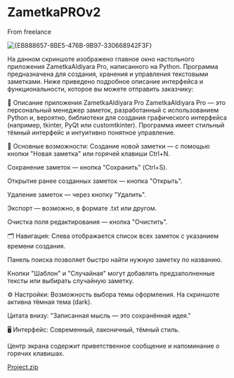 # ZametkaPROv2
From freelance


![{EB888657-8BE5-476B-9B97-330668942F3F}](https://github.com/user-attachments/assets/852b1da5-fc24-4414-b94c-f8eeb08b41f6)


На данном скриншоте изображено главное окно настольного приложения ZametkaAldiyara Pro, написанного на Python. Программа предназначена для создания, хранения и управления текстовыми заметками. Ниже приведено подробное описание интерфейса и функциональности, которое вы можете отправить заказчику:

📝 Описание приложения ZametkaAldiyara Pro
ZametkaAldiyara Pro — это персональный менеджер заметок, разработанный с использованием Python и, вероятно, библиотеки для создания графического интерфейса (например, tkinter, PyQt или customtkinter). Программа имеет стильный тёмный интерфейс и интуитивно понятное управление.

📌 Основные возможности:
Создание новой заметки — с помощью кнопки "Новая заметка" или горячей клавиши Ctrl+N.

Сохранение заметок — кнопка "Сохранить" (Ctrl+S).

Открытие ранее созданных заметок — кнопка "Открыть".

Удаление заметок — через кнопку "Удалить".

Экспорт — возможно, в формате .txt или другом.

Очистка поля редактирования — кнопка "Очистить".

🗂 Навигация:
Слева отображается список всех заметок с указанием времени создания.

Панель поиска позволяет быстро найти нужную заметку по названию.

Кнопки "Шаблон" и "Случайная" могут добавлять предзаполненные тексты или выбирать случайную заметку.

⚙ Настройки:
Возможность выбора темы оформления. На скриншоте активна тёмная тема (dark).

Цитата внизу: "Записанная мысль — это сохранённая идея."

🖥 Интерфейс:
Современный, лаконичный, тёмный стиль.

Центр экрана содержит приветственное сообщение и напоминание о горячих клавишах.


[Project.zip](https://github.com/user-attachments/files/20815896/Project.zip)

